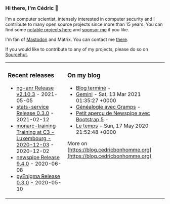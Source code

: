 ### Hi there, I'm Cédric 👋

I'm a computer scientist, intensely interested in computer security and I contribute to many open source projects since more than 15 years.
You can find some [notable projects here](https://wiki.cedricbonhomme.org/software) and [sponsor me](https://github.com/sponsors/cedricbonhomme) if you like.

I'm fan of [Mastodon](https://fosstodon.org/@cedric) and Matrix. You can contact me [there](https://wiki.cedricbonhomme.org/contact).

If you would like to contribute to any of my projects, please do so on [Sourcehut](https://sr.ht/~cedric).

<table><tr><td valign="top">

### Recent releases
<!-- recent_releases starts -->
* [ng-anr Release v2.10.3](https://github.com/monarc-project/ng-anr/releases/tag/v2.10.3) - 2021-05-05
* [stats-service Release 0.3.0](https://github.com/monarc-project/stats-service/releases/tag/v0.3.0) - 2021-02-12
* [monarc-training Training at C3 - Luxembourg - 2020-12-03](https://github.com/monarc-project/monarc-training/releases/tag/training_C3_2020-12-03) - 2020-12-02
* [newspipe Release 9.4.0](https://github.com/cedricbonhomme/newspipe/releases/tag/v9.4.0) - 2020-06-08
* [pyEnigma Release 0.3.0](https://github.com/cedricbonhomme/pyEnigma/releases/tag/v0.3.0) - 2020-05-10
<!-- recent_releases ends -->
</td><td valign="top">

### On my blog
<!-- blog starts -->
* [Blog terminé](https://blog.cedricbonhomme.org/2021/03/17/blog-termine/) - 
* [Gemini](https://blog.cedricbonhomme.org/2021/03/13/gemini/) - Sat, 13 Mar 2021 01:35:27 +0000
* [Généalogie avec Gramps](https://blog.cedricbonhomme.org/2020/07/09/genealogie-avec-gramps/) - 
* [Petit aperçu de Newspipe avec Bootstrap 5](https://blog.cedricbonhomme.org/2020/06/24/petit-apercu-de-newspipe-avec-bootstrap-5/) - 
* [Le temps](https://blog.cedricbonhomme.org/2020/05/17/le-temps/) - Sun, 17 May 2020 21:52:48 +0000
<!-- blog ends -->
More on [https://blog.cedricbonhomme.org](https://blog.cedricbonhomme.org)
</td></tr></table>
